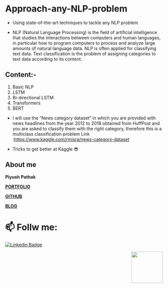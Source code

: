 # Approach-any-NLP-problem
- Using state-of-the-art techniques to tackle any NLP problem

- NLP (Natural Language Processing) is the field of artificial intelligence that studies the interactions between computers and human languages, in particular how to program computers to process and analyze large amounts of natural language data. NLP is often applied for classifying text data. Text classification is the problem of assigning categories to text data according to its content.

## Content:-
1. Basic NLP
2. LSTM
3. Bi-directional LSTM
4. Transformers
5. BERT

- I will use the “News category dataset” in which you are provided with news headlines from the year 2012 to 2018 obtained from HuffPost and you are asked to classify them with the right category, therefore this is a multiclass classification problem
Link :https://www.kaggle.com/rmisra/news-category-dataset

- Tricks to get better at Kaggle  :sunglasses:

## About me

**Piyush Pathak**

[**PORTFOLIO**](https://anirudhrapathak3.wixsite.com/piyush)

[**GITHUB**](https://github.com/piyushpathak03)

[**BLOG**](https://medium.com/@piyushpathak03)


# 📫 Follw me: 

[![Linkedin Badge](https://img.shields.io/badge/-PiyushPathak-blue?style=flat-square&logo=Linkedin&logoColor=white&link=https://www.linkedin.com/in/piyushpathak03/)](https://www.linkedin.com/in/piyushpathak03/)

<p  align="right"><img height="100" src = "https://media.giphy.com/media/l3URDstnIjBNY7rwLB/giphy.gif"></p>

